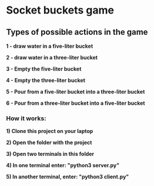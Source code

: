# **Socket buckets game**
## **Types of possible actions in the game**
**1 - draw water in a five-liter bucket**

**2 - draw water in a three-liter bucket**

**3 - Empty the five-liter bucket**

**4 - Empty the three-liter bucket**

**5 - Pour from a five-liter bucket into a three-liter bucket**

**6 - Pour from a three-liter bucket into a five-liter bucket**
### **How it works:**
**1) Clone this project on your laptop**

**2) Open the folder with the project**

**3) Open two terminals in this folder**

**4) In one terminal enter: "python3 server.py"**

**5) In another terminal, enter: "python3 client.py"**